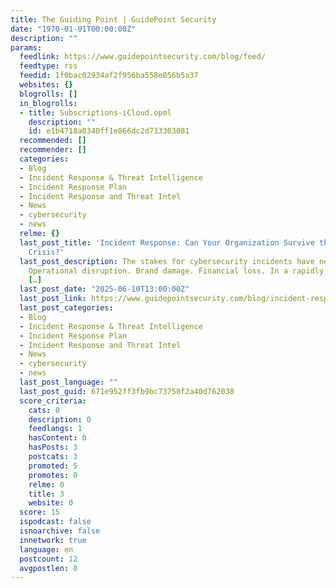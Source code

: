 ```yaml
---
title: The Guiding Point | GuidePoint Security
date: "1970-01-01T00:00:00Z"
description: ""
params:
  feedlink: https://www.guidepointsecurity.com/blog/feed/
  feedtype: rss
  feedid: 1f0bac02934af2f956ba558e056b5a37
  websites: {}
  blogrolls: []
  in_blogrolls:
  - title: Subscriptions-iCloud.opml
    description: ""
    id: e1b4718a0340ff1e866dc2d733303081
  recommended: []
  recommender: []
  categories:
  - Blog
  - Incident Response & Threat Intelligence
  - Incident Response Plan
  - Incident Response and Threat Intel
  - News
  - cybersecurity
  - news
  relme: {}
  last_post_title: 'Incident Response: Can Your Organization Survive the Next Cyber
    Crisis?'
  last_post_description: The stakes for cybersecurity incidents have never been higher.
    Operational disruption. Brand damage. Financial loss. In a rapidly evolving threat
    […]
  last_post_date: "2025-06-10T13:00:00Z"
  last_post_link: https://www.guidepointsecurity.com/blog/incident-response-can-your-organization-survive/
  last_post_categories:
  - Blog
  - Incident Response & Threat Intelligence
  - Incident Response Plan
  - Incident Response and Threat Intel
  - News
  - cybersecurity
  - news
  last_post_language: ""
  last_post_guid: 671e952ff3fb9bc73758f2a40d762038
  score_criteria:
    cats: 0
    description: 0
    feedlangs: 1
    hasContent: 0
    hasPosts: 3
    postcats: 3
    promoted: 5
    promotes: 0
    relme: 0
    title: 3
    website: 0
  score: 15
  ispodcast: false
  isnoarchive: false
  innetwork: true
  language: en
  postcount: 12
  avgpostlen: 0
---
```

